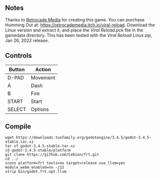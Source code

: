 ## Notes

Thanks to [Retrocade Media](https://retrocademedia.itch.io/) for creating this game. You can purchase Humming Out at: https://retrocademedia.itch.io/viral-reload. Download the Linux version and extract it, and place the *Viral Reload.pck* file in the gamedata directory. This has been tested with the *Viral Reload Linux.zip*, Jan 26, 2022 release.


## Controls

| Button | Action   |
| -------| -------- |
| D-PAD  | Movement |
| A      | Dash     |
| B      | Fire     |
| START  | Start    |
| SELECT | Options  |


## Compile

```shell
wget https://downloads.tuxfamily.org/godotengine/3.4.5/godot-3.4.5-stable.tar.xz  
tar xf godot-3.4.5-stable.tar.xz  
cd godot-3.4.5-stable/platform  
git clone https://github.com/Cebion/frt.git  
cd ../  
scons platform=frt tools=no target=release use_llvm=yes module_webm_enabled=no -j12  
strip bin/godot.frt.opt.llvm
```

